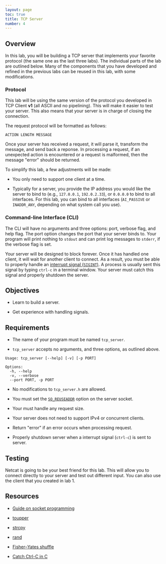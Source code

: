 ```yaml
---
layout: page
toc: true
title: TCP Server
number: 4
---
```


## Overview

In this lab, you will be building a TCP server that implements your favorite protocol (the same one as the last three labs). The individual parts of the lab are outlined below. Many of the components that you have developed and refined in the previous labs can be reused in this lab, with some modifications.

### Protocol

This lab will be using the same version of the protocol you developed in TCP Client **v1** (all ASCII and no pipelining). This will make it easier to test your server. This also means that your server is in charge of closing the connection. 

The request protocol will be formatted as follows:

```
ACTION LENGTH MESSAGE
```

Once your server has received a request, it will parse it, transform the message, and send back a reponse. In processing a request, if an unexpected action is encountered or a request is malformed, then the message "error" should be returned.

To simplify this lab, a few adjustments will be made:

- You only need to support one client at a time.

- Typically for a server, you provide the IP address you would like the server to bind to (e.g., `127.0.0.1`, `192.0.2.33`), or `0.0.0.0` to bind to all interfaces. For this lab, you can bind to all interfaces (`AI_PASSIVE` or `INADDR_ANY`, depending on what system call you use).


### Command-line Interface (CLI)

The CLI will have no arguments and three options: port, verbose flag, and help flag. The port option changes the port that your server binds to. Your program will print nothing to `stdout` and can print log messages to `stderr`, if the verbose flag is set.

Your server will be designed to block forever. Once it has handled one client, it will wait for another client to connect. As a result, you must be able to properly handle an [interrupt signal (`SIGINT`)](https://en.wikipedia.org/wiki/Signal_(IPC)). A process is usually sent this signal by typing `ctrl-c` in a terminal window. Your server must catch this signal and properly shutdown the server.


## Objectives

- Learn to build a server.

- Get experience with handling signals.


## Requirements

- The name of your program must be named `tcp_server`.

- `tcp_server` accepts no arguments, and three options, as outlined above.

```
Usage: tcp_server [--help] [-v] [-p PORT]

Options:
  -h, --help
  -v, --verbose
  --port PORT, -p PORT
```

- No modifications to `tcp_server.h` are allowed.

- You must set the [`SO_REUSEADDR`](https://man7.org/linux/man-pages/man7/socket.7.html) option on the server socket.

- Your must handle any request size.

- Your server does not need to support IPv4 or concurrent clients.

- Return "error" if an error occurs when processing request.

- Properly shutdown server when a interrupt signal (`ctrl-c`) is sent to server.


## Testing

Netcat is going to be your best friend for this lab. This will allow you to connect directly to your server and test out different input. You can also use the client that you created in lab 1.

## Resources

- [Guide on socket programming](https://beej.us/guide/bgnet/html/)

- [toupper](http://www.cplusplus.com/reference/cctype/toupper/)

- [strcpy](https://www.programiz.com/c-programming/library-function/string.h/strcpy)

- [rand](http://www.cplusplus.com/reference/cstdlib/rand/)

- [Fisher–Yates shuffle](https://en.wikipedia.org/wiki/Fisher–Yates_shuffle)

- [Catch Ctrl-C in C](https://stackoverflow.com/questions/4217037/catch-ctrl-c-in-c)